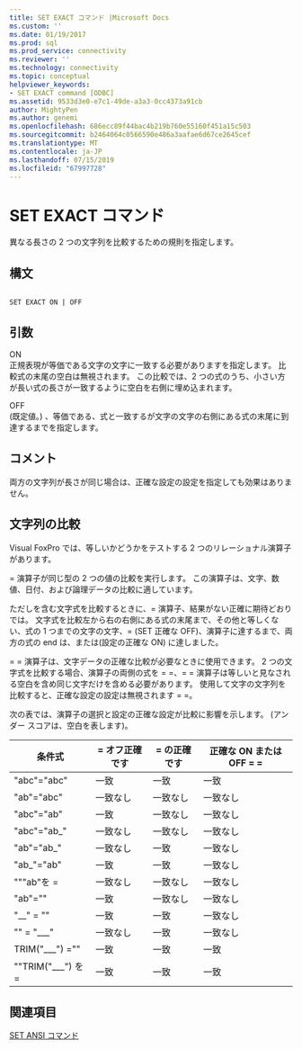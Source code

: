 ```yaml
---
title: SET EXACT コマンド |Microsoft Docs
ms.custom: ''
ms.date: 01/19/2017
ms.prod: sql
ms.prod_service: connectivity
ms.reviewer: ''
ms.technology: connectivity
ms.topic: conceptual
helpviewer_keywords:
- SET EXACT command [ODBC]
ms.assetid: 9533d3e0-e7c1-49de-a3a3-0cc4373a91cb
author: MightyPen
ms.author: genemi
ms.openlocfilehash: 686ecc89f44bac4b219b760e55160f451a15c503
ms.sourcegitcommit: b2464064c0566590e486a3aafae6d67ce2645cef
ms.translationtype: MT
ms.contentlocale: ja-JP
ms.lasthandoff: 07/15/2019
ms.locfileid: "67997728"
---
```

# <a name="set-exact-command"></a>SET EXACT コマンド
異なる長さの 2 つの文字列を比較するための規則を指定します。  
  
## <a name="syntax"></a>構文  
  
```  
  
SET EXACT ON | OFF  
```  
  
## <a name="arguments"></a>引数  
 ON  
 正規表現が等価である文字の文字に一致する必要がありますを指定します。 比較式の末尾の空白は無視されます。 この比較では、2 つの式のうち、小さい方が長い式の長さが一致するように空白を右側に埋め込まれます。  
  
 OFF  
 (既定値。) 、等価である、式と一致するが文字の文字の右側にある式の末尾に到達するまでを指定します。  
  
## <a name="remarks"></a>コメント  
 両方の文字列が長さが同じ場合は、正確な設定の設定を指定しても効果はありません。  
  
## <a name="string-comparisons"></a>文字列の比較  
 Visual FoxPro では、等しいかどうかをテストする 2 つのリレーショナル演算子があります。  
  
 = 演算子が同じ型の 2 つの値の比較を実行します。 この演算子は、文字、数値、日付、および論理データの比較に適しています。  
  
 ただしを含む文字式を比較するときに、= 演算子、結果がない正確に期待どおりでは。 文字式を比較左から右の右側にある式の末尾まで、その他と等しくない、式の 1 つまでの文字の文字、= (SET 正確な OFF)、演算子に達するまで、両方の式の end は、または(設定の正確な ON) に達しました。  
  
 = = 演算子は、文字データの正確な比較が必要なときに使用できます。 2 つの文字式を比較する場合、演算子の両側の式を = =、= = 演算子は等しいと見なされる空白を含め同じ文字だけを含める必要があります。 使用して文字の文字列を比較すると、正確な設定の設定は無視されます = =。  
  
 次の表では、演算子の選択と設定の正確な設定が比較に影響を示します。 (アンダー スコアは、空白を表します)。  
  
|条件式|= オフ正確です|= の正確です|正確な ON または OFF = =|  
|----------------|------------------|-----------------|--------------------------|  
|"abc"="abc"|一致|一致|一致|  
|"ab"="abc"|一致なし|一致なし|一致なし|  
|"abc"="ab"|一致|一致なし|一致なし|  
|"abc"="ab_"|一致なし|一致なし|一致なし|  
|"ab"="ab_"|一致なし|一致|一致なし|  
|"ab_"="ab"|一致|一致|一致なし|  
|"""ab"を =|一致なし|一致なし|一致なし|  
|"ab"=""|一致|一致なし|一致なし|  
|"__" = ""|一致|一致|一致なし|  
|"" = "___"|一致なし|一致|一致なし|  
|TRIM("___") =""|一致|一致|一致|  
|""TRIM("___") を =|一致|一致|一致|  
  
## <a name="see-also"></a>関連項目  
 [SET ANSI コマンド](../../odbc/microsoft/set-ansi-command.md)
